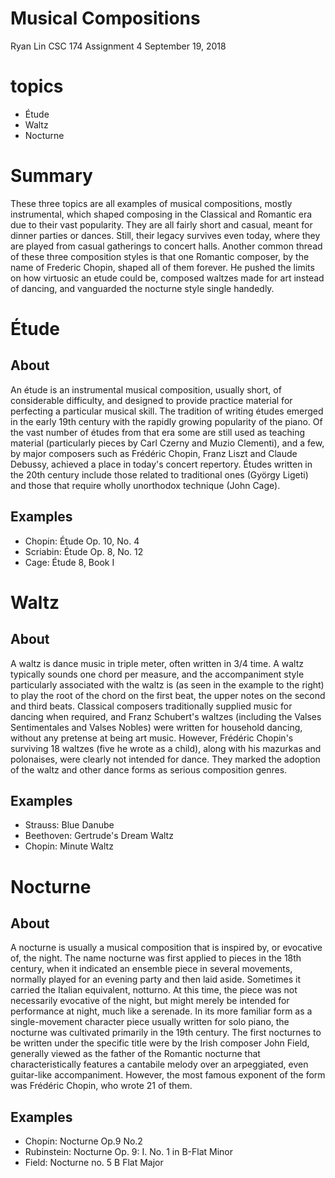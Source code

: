 # Musical Compositions
Ryan Lin
CSC 174 Assignment 4
September 19, 2018

# topics
- Étude
- Waltz
- Nocturne

# Summary
These three topics are all examples of musical compositions, mostly instrumental, which shaped composing in the Classical and Romantic era due to their vast popularity. They are all fairly short and casual, meant for dinner parties or dances. Still, their legacy survives even today, where they are played from casual gatherings to concert halls. Another common thread of these three composition styles is that one Romantic composer, by the name of Frederic Chopin, shaped all of them forever. He pushed the limits on how virtuosic an etude could be, composed waltzes made for art instead of dancing, and vanguarded the nocturne style single handedly.

# Étude

## About

An étude is an instrumental musical composition, usually short, of considerable difficulty, and designed to provide practice material for perfecting a particular musical skill. The tradition of writing études emerged in the early 19th century with the rapidly growing popularity of the piano. Of the vast number of études from that era some are still used as teaching material (particularly pieces by Carl Czerny and Muzio Clementi), and a few, by major composers such as Frédéric Chopin, Franz Liszt and Claude Debussy, achieved a place in today's concert repertory. Études written in the 20th century include those related to traditional ones (György Ligeti) and those that require wholly unorthodox technique (John Cage). 

## Examples
- Chopin: Étude Op. 10, No. 4
- Scriabin: Étude Op. 8, No. 12
- Cage: Étude 8, Book I

# Waltz

## About

A waltz is dance music in triple meter, often written in 3/4 time. A waltz typically sounds one chord per measure, and the accompaniment style particularly associated with the waltz is (as seen in the example to the right) to play the root of the chord on the first beat, the upper notes on the second and third beats. Classical composers traditionally supplied music for dancing when required, and Franz Schubert's waltzes (including the Valses Sentimentales and Valses Nobles) were written for household dancing, without any pretense at being art music. However, Frédéric Chopin's surviving 18 waltzes (five he wrote as a child), along with his mazurkas and polonaises, were clearly not intended for dance. They marked the adoption of the waltz and other dance forms as serious composition genres.

## Examples
- Strauss: Blue Danube
- Beethoven: Gertrude's Dream Waltz
- Chopin: Minute Waltz

# Nocturne

## About

A nocturne is usually a musical composition that is inspired by, or evocative of, the night. The name nocturne was first applied to pieces in the 18th century, when it indicated an ensemble piece in several movements, normally played for an evening party and then laid aside. Sometimes it carried the Italian equivalent, notturno. At this time, the piece was not necessarily evocative of the night, but might merely be intended for performance at night, much like a serenade. In its more familiar form as a single-movement character piece usually written for solo piano, the nocturne was cultivated primarily in the 19th century. The first nocturnes to be written under the specific title were by the Irish composer John Field, generally viewed as the father of the Romantic nocturne that characteristically features a cantabile melody over an arpeggiated, even guitar-like accompaniment. However, the most famous exponent of the form was Frédéric Chopin, who wrote 21 of them.

## Examples
- Chopin: Nocturne Op.9 No.2
- Rubinstein: Nocturne Op. 9: I. No. 1 in B-Flat Minor
- Field: Nocturne no. 5 B Flat Major
